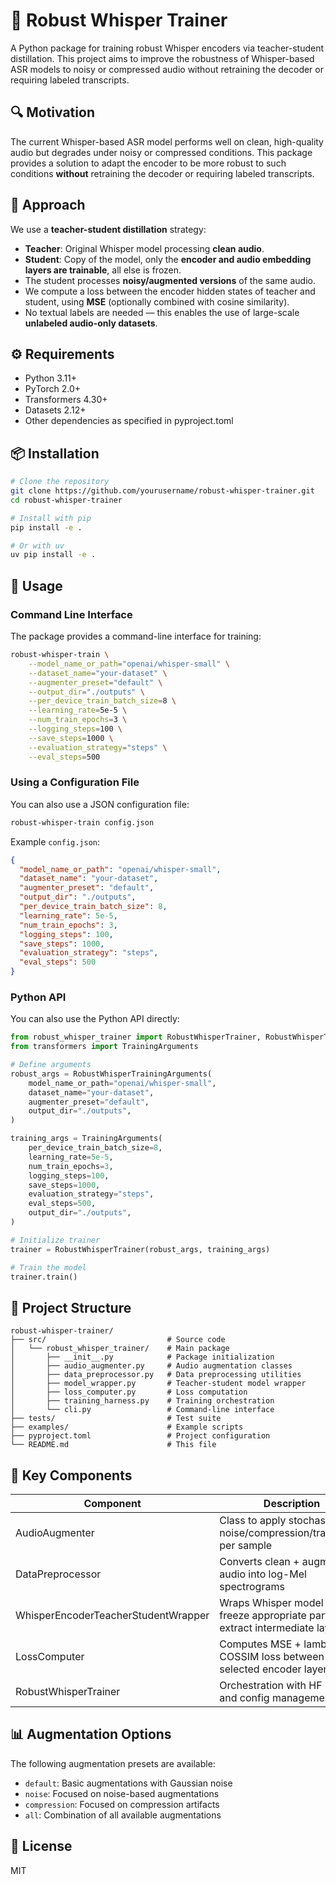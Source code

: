 # 🎯 Robust Whisper Trainer

A Python package for training robust Whisper encoders via teacher-student distillation. This project aims to improve the robustness of Whisper-based ASR models to noisy or compressed audio without retraining the decoder or requiring labeled transcripts.

## 🔍 Motivation

The current Whisper-based ASR model performs well on clean, high-quality audio but degrades under noisy or compressed conditions. This package provides a solution to adapt the encoder to be more robust to such conditions **without** retraining the decoder or requiring labeled transcripts.

## 🧠 Approach

We use a **teacher-student distillation** strategy:
- **Teacher**: Original Whisper model processing **clean audio**.
- **Student**: Copy of the model, only the **encoder and audio embedding layers are trainable**, all else is frozen.
- The student processes **noisy/augmented versions** of the same audio.
- We compute a loss between the encoder hidden states of teacher and student, using **MSE** (optionally combined with cosine similarity).
- No textual labels are needed — this enables the use of large-scale **unlabeled audio-only datasets**.

## ⚙️ Requirements

- Python 3.11+
- PyTorch 2.0+
- Transformers 4.30+
- Datasets 2.12+
- Other dependencies as specified in pyproject.toml

## 📦 Installation

```bash
# Clone the repository
git clone https://github.com/yourusername/robust-whisper-trainer.git
cd robust-whisper-trainer

# Install with pip
pip install -e .

# Or with uv
uv pip install -e .
```

## 🚀 Usage

### Command Line Interface

The package provides a command-line interface for training:

```bash
robust-whisper-train \
    --model_name_or_path="openai/whisper-small" \
    --dataset_name="your-dataset" \
    --augmenter_preset="default" \
    --output_dir="./outputs" \
    --per_device_train_batch_size=8 \
    --learning_rate=5e-5 \
    --num_train_epochs=3 \
    --logging_steps=100 \
    --save_steps=1000 \
    --evaluation_strategy="steps" \
    --eval_steps=500
```

### Using a Configuration File

You can also use a JSON configuration file:

```bash
robust-whisper-train config.json
```

Example `config.json`:

```json
{
  "model_name_or_path": "openai/whisper-small",
  "dataset_name": "your-dataset",
  "augmenter_preset": "default",
  "output_dir": "./outputs",
  "per_device_train_batch_size": 8,
  "learning_rate": 5e-5,
  "num_train_epochs": 3,
  "logging_steps": 100,
  "save_steps": 1000,
  "evaluation_strategy": "steps",
  "eval_steps": 500
}
```

### Python API

You can also use the Python API directly:

```python
from robust_whisper_trainer import RobustWhisperTrainer, RobustWhisperTrainingArguments
from transformers import TrainingArguments

# Define arguments
robust_args = RobustWhisperTrainingArguments(
    model_name_or_path="openai/whisper-small",
    dataset_name="your-dataset",
    augmenter_preset="default",
    output_dir="./outputs",
)

training_args = TrainingArguments(
    per_device_train_batch_size=8,
    learning_rate=5e-5,
    num_train_epochs=3,
    logging_steps=100,
    save_steps=1000,
    evaluation_strategy="steps",
    eval_steps=500,
    output_dir="./outputs",
)

# Initialize trainer
trainer = RobustWhisperTrainer(robust_args, training_args)

# Train the model
trainer.train()
```

## 🧱 Project Structure

```
robust-whisper-trainer/
├── src/                           # Source code
│   └── robust_whisper_trainer/    # Main package
│       ├── __init__.py            # Package initialization
│       ├── audio_augmenter.py     # Audio augmentation classes
│       ├── data_preprocessor.py   # Data preprocessing utilities
│       ├── model_wrapper.py       # Teacher-student model wrapper
│       ├── loss_computer.py       # Loss computation
│       ├── training_harness.py    # Training orchestration
│       └── cli.py                 # Command-line interface
├── tests/                         # Test suite
├── examples/                      # Example scripts
├── pyproject.toml                 # Project configuration
└── README.md                      # This file
```

## 📝 Key Components

| **Component** | **Description** |
|---------------|-----------------|
| AudioAugmenter | Class to apply stochastic noise/compression/transforms per sample |
| DataPreprocessor | Converts clean + augmented audio into log-Mel spectrograms |
| WhisperEncoderTeacherStudentWrapper | Wraps Whisper model to freeze appropriate parts and extract intermediate layers |
| LossComputer | Computes MSE + lambda * COSSIM loss between selected encoder layers |
| RobustWhisperTrainer | Orchestration with HF Trainer and config management |

## 📊 Augmentation Options

The following augmentation presets are available:

- `default`: Basic augmentations with Gaussian noise
- `noise`: Focused on noise-based augmentations
- `compression`: Focused on compression artifacts
- `all`: Combination of all available augmentations

## 📄 License

MIT

